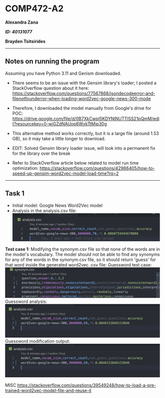 # COMP472-A2
**Alexandra Zana** 

***ID: 40131077***

**Brayden Tsitsirides**

------------------

## Notes on running the program
Assuming you have Python 3.11 and Genism downloaded.

- There seems to be an issue with the Gensim library's loader; I posted a StackOverflow question about it here:
https://stackoverflow.com/questions/77567868/jsondecodeerror-and-filenotfounderror-when-loading-word2vec-google-news-300-mode

- Therefore, I downloaded the model manually from Google's drive for POC:
https://drive.google.com/file/d/0B7XkCwpI5KDYNlNUTTlSS21pQmM/edit?resourcekey=0-wjGZdNAUop6WykTtMip30g

- This alternative method works correctly, but it is a large file (around 1.53 GB), so it may take a little longer to download.

- EDIT: Solved Gensim library loader issue, will look into a permanent fix for the library over the break
- Refer to StackOverflow article below related to model run time optimization: https://stackoverflow.com/questions/42986405/how-to-speed-up-gensim-word2vec-model-load-time?rq=2


--------
## Task 1
- Initial model: Google News Word2Vec model
- Analysis in the analysis.csv file:
![Analysis](Task1/task1_analysis_output.png)



**Test case 1:**
Modifying the synonym.csv file so that none of the words are in the model's vocabulary. The model should not be able to find any synonyms for any of the words in the synonym.csv file, so it should return 'guess' for that word inside the generated word2vec .csv file:
Guessword test case:
![Guessword testcase1](guessword_testcase_task1.png)
Guessword analysis:
![Guessword analysis](guessword_testcase1_analysis.png)
Guessword modification output:
![Guessword output](guessword_testcase1_analysis.png)



MISC
https://stackoverflow.com/questions/39549248/how-to-load-a-pre-trained-word2vec-model-file-and-reuse-it
